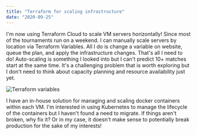 ```yaml
---
title: "Terraform for scaling infrastructure"
date: "2020-09-25"
---
```


I'm now using Terraform Cloud to scale VM servers horizontally! Since most of the tournaments run on a weekend. I can manually scale servers by location via Terraform Variables. All I do is change a variable on website, queue the plan, and apply the infrastructure changes. That's all I need to do! Auto-scaling is something I looked into but I can't predict 10+ matches start at the same time. It's a challenging problem that is worth exploring but I don't need to think about capacity planning and resource availability just yet.

![Terraform variables](/images/2020/terraform.png "Terraform variables")

I have an in-house solution for managing and scaling docker containers within each VM. I'm interested in using Kubernetes to manage the lifecycle of the containers but I haven't found a need to migrate. If things aren't broken, why fix it? Or in my case, it doesn't make sense to potentially break production for the sake of my interests!